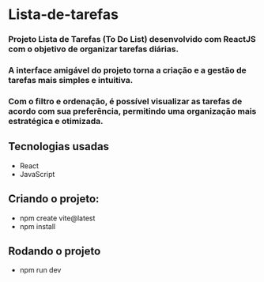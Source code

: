 ﻿# Lista-de-tarefas

### Projeto Lista de Tarefas (To Do List) desenvolvido com ReactJS com o objetivo de organizar tarefas diárias.
### A interface amigável do projeto torna a criação e a gestão de tarefas mais simples e intuitiva.
### Com o filtro e ordenação, é possível visualizar as tarefas de acordo com sua preferência, permitindo uma organização mais estratégica e otimizada.

## Tecnologias usadas
+ React
+ JavaScript


## Criando o projeto:
+ npm create vite@latest
+ npm install

## Rodando o projeto
+ npm run dev
